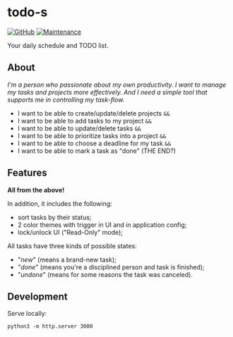 # todo-s

[![GitHub](https://img.shields.io/github/license/mashape/apistatus.svg?style=flat-square)](license.md)
[![Maintenance](https://img.shields.io/maintenance/yes/2020.svg?style=flat-square)]()

Your daily schedule and TODO list.


## About

_I'm a person who passionate about my own productivity. I want to manage my tasks and projects more effectively. 
And I need a simple tool that supports me in controlling my task-flow._

- I want to be able to create/update/delete projects `&&`
- I want to be able to add tasks to my project `&&`
- I want to be able to update/delete tasks `&&`
- I want to be able to prioritize tasks into a project `&&`
- I want to be able to choose a deadline for my task `&&`
- I want to be able to mark a task as "done" (THE END?)


## Features

**All from the above!**

In addition, it includes the following:

- sort tasks by their status;
- 2 color themes with trigger in UI and in application config;
- lock/unlock UI ("Read-Only" mode);

All tasks have three kinds of possible states:

- "_new_" (means a brand-new task);
- "_done_" (means you're a disciplined person and task is finished);
- "_undone_" (means for some reasons the task was canceled).

## Development

Serve locally:

```shell script
python3 -m http.server 3000
```
